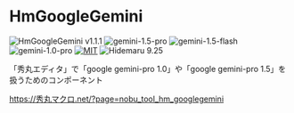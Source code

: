 # HmGoogleGemini

![HmGoogleGemini v1.1.1](https://img.shields.io/badge/HmGoogleGemini-v1.1.1-6479ff.svg)
![gemini-1.5-pro](https://img.shields.io/badge/gemini-1.5_pro-6479ff.svg)
![gemini-1.5-flash](https://img.shields.io/badge/gemini-1.5_flash-6479ff.svg)
![gemini-1.0-pro](https://img.shields.io/badge/gemini-1.0_pro-6479ff.svg)
[![MIT](https://img.shields.io/badge/license-MIT-blue.svg?style=flat)](LICENSE)
![Hidemaru 9.25](https://img.shields.io/badge/Hidemaru-v9.25-6479ff.svg)

「秀丸エディタ」で「google gemini-pro 1.0」や「google gemini-pro 1.5」を扱うためのコンポーネント

https://秀丸マクロ.net/?page=nobu_tool_hm_googlegemini
